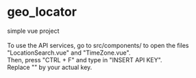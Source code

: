 # geo_locator
simple vue project<br />
<br />
To use the API services, go to src/components/ to open the files <br />
"LocationSearch.vue" and "TimeZone.vue".<br />
Then, press "CTRL + F" and type in "INSERT API KEY". <br />
Replace "" by your actual key.<br />
